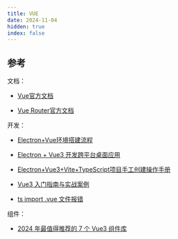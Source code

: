 ```yaml
---
title: VUE
date: 2024-11-04
hidden: true
index: false
---
```


<Catalog />

## 参考

文档：

- [Vue官方文档](https://cn.vuejs.org/guide/introduction)

- [Vue Router官方文档](https://router.vuejs.org/zh/guide/)

开发：

- [Electron+Vue环境搭建流程](https://juejin.cn/post/7098710306046214151)

- [Electron + Vue3 开发跨平台桌面应用](https://juejin.cn/post/6983843979133468708)

- [Electron+Vue3+Vite+TypeScript项目手工创建操作手册](https://juejin.cn/post/7244351125448900664)

- [Vue3 入门指南与实战案例](https://vue3.chengpeiquan.com/)

- [ts import .vue 文件报错](https://juejin.cn/post/7156161781218426916)

组件：

- [2024 年最值得推荐的 7 个 Vue3 组件库](https://juejin.cn/post/7310786618390380581)